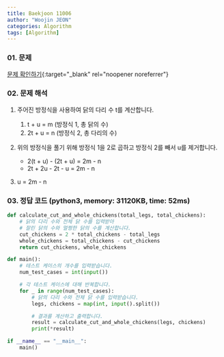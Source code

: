 ```yaml
---
title: Baekjoon 11006
author: "Woojin JEON"
categories: Algorithm
tags: [Algorithm]
---
```


### 01. 문제

[문제 확인하기](https://www.acmicpc.net/problem/11006){:target="_blank" rel="noopener noreferrer"}

### 02. 문제 해석

1. 주어진 방정식을 사용하여 닭의 다리 수 t를 계산합니다.

    1. t + u = m        (방정식 1, 총 닭의 수)
    2. 2t + u = n       (방정식 2, 총 다리의 수)

2. 위의 방정식을 풀기 위해 방정식 1을 2로 곱하고 방정식 2를 빼서 u를 제거합니다.

    - 2(t + u) - (2t + u) = 2m - n
    - 2t + 2u - 2t - u = 2m - n

3. u = 2m - n

### 03. 정답 코드 (python3, memory: 31120KB, time: 52ms)

```python
def calculate_cut_and_whole_chickens(total_legs, total_chickens):
    # 닭의 다리 수와 전체 닭 수를 입력받아
    # 잘린 닭의 수와 멀쩡한 닭의 수를 계산합니다.
    cut_chickens = 2 * total_chickens - total_legs
    whole_chickens = total_chickens - cut_chickens
    return cut_chickens, whole_chickens

def main():
    # 테스트 케이스의 개수를 입력받습니다.
    num_test_cases = int(input())

    # 각 테스트 케이스에 대해 반복합니다.
    for _ in range(num_test_cases):
        # 닭의 다리 수와 전체 닭 수를 입력받습니다.
        legs, chickens = map(int, input().split())

        # 결과를 계산하고 출력합니다.
        result = calculate_cut_and_whole_chickens(legs, chickens)
        print(*result)

if __name__ == "__main__":
    main()
```
